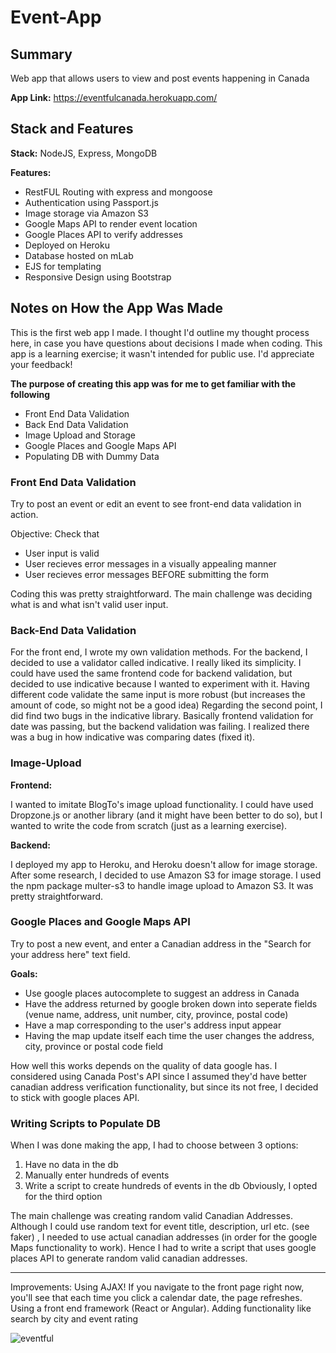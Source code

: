 # Event-App


## Summary
Web app that allows users to view and post events happening in Canada

**App Link:** https://eventfulcanada.herokuapp.com/

## Stack and Features

**Stack:** NodeJS, Express, MongoDB

**Features:**
- RestFUL Routing with express and mongoose
- Authentication using Passport.js
- Image storage via Amazon S3
- Google Maps API to render event location
- Google Places API to verify addresses
- Deployed on Heroku
- Database hosted on mLab
- EJS for templating
- Responsive Design using Bootstrap

## Notes on How the App Was Made

This is the first web app I made. I thought I'd outline my thought process here, in case you have questions about decisions I made when coding. This app is a learning exercise; it wasn't intended for public use. I'd appreciate your feedback!

**The purpose of creating this app was for me to get familiar with the following**

- Front End Data Validation
- Back End Data Validation
- Image Upload and Storage
- Google Places and Google Maps API
- Populating DB with Dummy Data

### Front End Data Validation ###

Try to post an event or edit an event to see front-end data validation in action.

Objective: Check that
- User input is valid
- User recieves error messages in a visually appealing manner
- User recieves error messages BEFORE submitting the form

Coding this was pretty straightforward. The main challenge was deciding what is and what isn't valid user input. 

### Back-End Data Validation ###

For the front end, I wrote my own validation methods. For the backend, I decided to use a validator called indicative. I really liked its simplicity. I could have used the same frontend code for backend validation, but decided to use indicative because I wanted to experiment with it. Having different code validate the same input is more robust (but increases the amount of code, so might not be a good idea)
Regarding the second point, I did find two bugs in the indicative library. Basically frontend validation for date was passing, but the backend validation was failing. I realized there was a bug in how indicative was comparing dates (fixed it).

### Image-Upload ###

**Frontend:**

I wanted to imitate BlogTo's image upload functionality. I could have used Dropzone.js or another library (and it might have been better to do so), but I wanted to write the code from scratch (just as a learning exercise).

**Backend:**

I deployed my app to Heroku, and Heroku doesn't allow for image storage. After some research, I decided to use Amazon S3 for image storage. I used the npm package multer-s3 to handle image upload to Amazon S3. It was pretty straightforward.

### Google Places and Google Maps API ###

Try to post a new event, and enter a Canadian address in the "Search for your address here" text field.

**Goals:**

- Use google places autocomplete to suggest an address in Canada
- Have the address returned by google broken down into seperate fields (venue name, address, unit number, city, province, postal code)
- Have a map corresponding to the user's address input appear
- Having the map update itself each time the user changes the address, city, province or postal code field

How well this works depends on the quality of data google has. I considered using Canada Post's API since I assumed they'd have better canadian address verification functionality, but since its not free, I decided to stick with google places API.

### Writing Scripts to Populate DB ###

When I was done making the app, I had to choose between 3 options:

1. Have no data in the db
2. Manually enter hundreds of events
3. Write a script to create hundreds of events in the db
Obviously, I opted for the third option

The main challenge was creating random valid Canadian Addresses. Although I could use random text for event title, description, url etc. (see faker) , I needed to use actual canadian addresses (in order for the google Maps functionality to work). Hence I had to write a script that uses google places API to generate random valid canadian addresses.

--- 
Improvements:
Using AJAX! If you navigate to the front page right now, you'll see that each time you click a calendar date, the page refreshes. 
Using a front end framework (React or Angular).
Adding functionality like search by city and event rating

![eventful](https://i.imgur.com/Qo8ZNT0.png "The APP")

